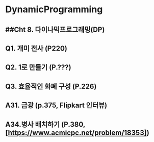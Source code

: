 # DynamicProgramming
##Cht 8. 다이나믹프로그래밍(DP)
---
Q1. 개미 전사 (P220)
---
Q2. 1로 만들기 (P.???)
---
Q3. 효율적인 화폐 구성 (P.226)
---
A31. 금광 (p.375, Flipkart 인터뷰)
---
A34.병사 배치하기 (P.380, [https://www.acmicpc.net/problem/18353])
---
